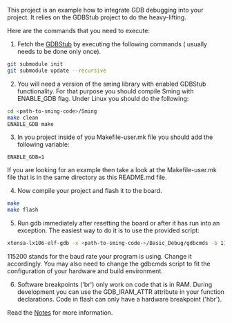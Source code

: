 This project is an example how to integrate GDB debugging into your project.
It relies on the GDBStub project to do the heavy-lifting.

Here are the commands that you need to execute:

1. Fetch the [GDBStub](https://github.com/espressif/esp-gdbstub) by 
executing the following commands ( usually needs to be done only once).

```bash
git submodule init
git submodule update --recursive
```

2. You will need a version of the sming library with enabled GDBStub functionality.
For that purpose you should compile Sming with ENABLE_GDB flag. Under Linux
you should do the following:

```bash
cd <path-to-sming-code>/Sming
make clean
ENABLE_GDB make
```

3. In you project inside of you Makefile-user.mk file you should add the following
variable:

```make
ENABLE_GDB=1
```

If you are looking for an example then take a look at the Makefile-user.mk file 
that is in the same directory as this README.md file.

4. Now compile your project and flash it to the board.
```bash
make 
make flash
```

5. Run gdb immediately after resetting the board or after it has run into an exception. 
The easiest way to do it is to use the provided script: 
```bash
xtensa-lx106-elf-gdb -x <path-to-sming-code->/Basic_Debug/gdbcmds -b 115200 
```

115200 stands for the baud rate your program is using. Change it accordingly.
You may also need to change the gdbcmds script to fit the configuration of your hardware and build environment.

6. Software breakpoints ('br') only work on code that is in RAM. During development you can use the GDB_IRAM_ATTR attribute in your function declarations. 
Code in flash can only have a hardware breakpoint ('hbr').

Read the [Notes](https://github.com/espressif/esp-gdbstub#notes) for more information.
